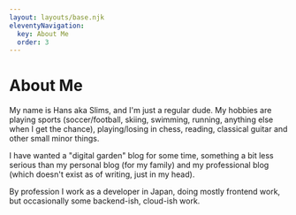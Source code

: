 ```yaml
---
layout: layouts/base.njk
eleventyNavigation:
  key: About Me
  order: 3
---
```

# About Me

My name is Hans aka Slims, and I'm just a regular dude. My hobbies are playing sports (soccer/football, skiing, swimming, running, anything else when I get the chance), playing/losing in chess, reading, classical guitar and other small minor things.

I have wanted a "digital garden" blog for some time, something a bit less serious
than my personal blog (for my family) and my professional blog (which doesn't exist
as of writing, just in my head).

By profession I work as a developer in Japan, doing mostly frontend work, but
occasionally some backend-ish, cloud-ish work.
